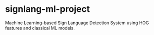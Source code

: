 # signlang-ml-project
Machine Learning-based Sign Language Detection System using HOG features and classical ML models.
